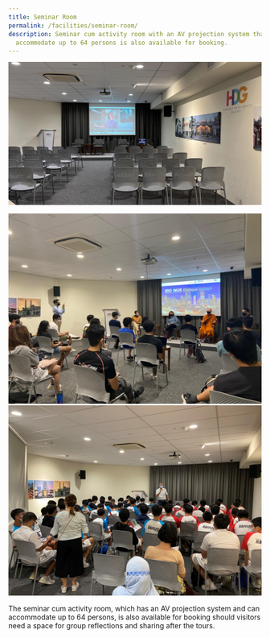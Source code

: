 ```yaml
---
title: Seminar Room
permalink: /facilities/seminar-room/
description: Seminar cum activity room with an AV projection system that can
  accommodate up to 64 persons is also available for booking.
---
```

![Seminar Room Layout](/images/Seminar%20Room%20Layout.jpg)

<div class="row">
	<div class="col is-6"><img src="/images/Seminar%20Room%20Dialog.jpg" alt="Seminar Room Dialog"></div>
	<div class="col is-6"><img src="/images/Seminar%20Room%20-%20RI%20Visit.jpg" alt="Seminar Room"></div>
</div>

The seminar cum activity room, which has an AV projection system and can accommodate up to 64 persons, is also available for booking should visitors need a space for group reflections and sharing after the tours.